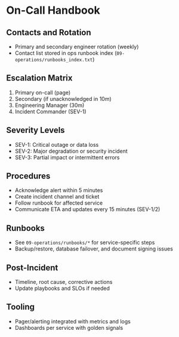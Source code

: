 # On-Call Handbook

## Contacts and Rotation
- Primary and secondary engineer rotation (weekly)
- Contact list stored in ops runbook index (`09-operations/runbooks_index.txt`)

## Escalation Matrix
1. Primary on-call (page)
2. Secondary (if unacknowledged in 10m)
3. Engineering Manager (30m)
4. Incident Commander (SEV-1)

## Severity Levels
- SEV-1: Critical outage or data loss
- SEV-2: Major degradation or security incident
- SEV-3: Partial impact or intermittent errors

## Procedures
- Acknowledge alert within 5 minutes
- Create incident channel and ticket
- Follow runbook for affected service
- Communicate ETA and updates every 15 minutes (SEV-1/2)

## Runbooks
- See `09-operations/runbooks/*` for service-specific steps
- Backup/restore, database failover, and document signing issues

## Post-Incident
- Timeline, root cause, corrective actions
- Update playbooks and SLOs if needed

## Tooling
- Pager/alerting integrated with metrics and logs
- Dashboards per service with golden signals
